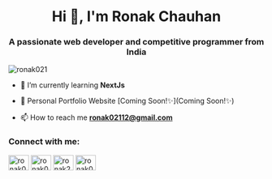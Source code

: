 <h1 align="center">Hi 👋, I'm Ronak Chauhan</h1>
<h3 align="center">A passionate web developer and competitive programmer from India</h3>

<p align="left"> <img src="https://komarev.com/ghpvc/?username=ronak021&label=Profile%20views&color=0e75b6&style=flat" alt="ronak021" /> </p>

- 🌱 I’m currently learning **NextJs**

- 📝 Personal Portfolio Website [Coming Soon!✨](Coming Soon!✨)

- 📫 How to reach me **ronak02112@gmail.com**

<h3 align="left">Connect with me:</h3>
<p align="left">
<a href="https://twitter.com/ronak021" target="blank"><img align="center" src="https://raw.githubusercontent.com/rahuldkjain/github-profile-readme-generator/master/src/images/icons/Social/twitter.svg" alt="ronak021" height="30" width="40" /></a>
<a href="https://linkedin.com/in/ronak021" target="blank"><img align="center" src="https://raw.githubusercontent.com/rahuldkjain/github-profile-readme-generator/master/src/images/icons/Social/linked-in-alt.svg" alt="ronak021" height="30" width="40" /></a>
<a href="https://codeforces.com/profile/ronak2112" target="blank"><img align="center" src="https://raw.githubusercontent.com/rahuldkjain/github-profile-readme-generator/master/src/images/icons/Social/codeforces.svg" alt="ronak2112" height="30" width="40" /></a>
<a href="https://www.leetcode.com/ronak021" target="blank"><img align="center" src="https://raw.githubusercontent.com/rahuldkjain/github-profile-readme-generator/master/src/images/icons/Social/leet-code.svg" alt="ronak021" height="30" width="40" /></a>
</p>


